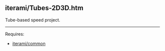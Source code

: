 iterami/Tubes-2D3D.htm
----------------------

Tube-based speed project.

---

Requires:
* [iterami/common](https://github.com/iterami/common)
